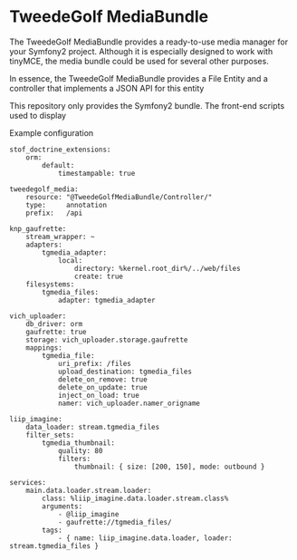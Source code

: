 # TweedeGolf MediaBundle

The TweedeGolf MediaBundle provides a ready-to-use media manager for your Symfony2 project. Although it is especially designed to work with tinyMCE, the media bundle could be used for several other purposes.



In essence, the TweedeGolf MediaBundle provides a File Entity and a controller that implements a JSON API for this entity

This repository only provides the Symfony2 bundle. The front-end scripts used to display


Example configuration

    stof_doctrine_extensions:
        orm:
            default:
                timestampable: true

    tweedegolf_media:
        resource: "@TweedeGolfMediaBundle/Controller/"
        type:     annotation
        prefix:   /api

    knp_gaufrette:
        stream_wrapper: ~
        adapters:
            tgmedia_adapter:
                local:
                    directory: %kernel.root_dir%/../web/files
                    create: true
        filesystems:
            tgmedia_files:
                adapter: tgmedia_adapter

    vich_uploader:
        db_driver: orm
        gaufrette: true
        storage: vich_uploader.storage.gaufrette
        mappings:
            tgmedia_file:
                uri_prefix: /files
                upload_destination: tgmedia_files
                delete_on_remove: true
                delete_on_update: true
                inject_on_load: true
                namer: vich_uploader.namer_origname

    liip_imagine:
        data_loader: stream.tgmedia_files
        filter_sets:
            tgmedia_thumbnail:
                quality: 80
                filters:
                    thumbnail: { size: [200, 150], mode: outbound }

    services:
        main.data.loader.stream.loader:
            class: %liip_imagine.data.loader.stream.class%
            arguments:
                - @liip_imagine
                - gaufrette://tgmedia_files/
            tags:
                - { name: liip_imagine.data.loader, loader: stream.tgmedia_files }
